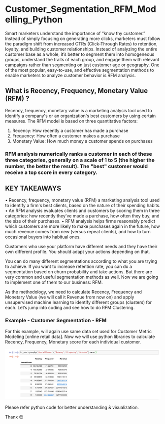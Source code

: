 # Customer_Segmentation_RFM_Modelling_Python

Smart marketers understand the importance of “know thy customer.” Instead of simply focusing on generating more clicks, marketers must follow the paradigm shift from increased CTRs (Click-Through Rates) to retention, loyalty, and building customer relationships.
Instead of analyzing the entire customer base as a whole, it’s better to segment them into homogeneous groups, understand the traits of each group, and engage them with relevant campaigns rather than segmenting on just customer age or geography.
One of the most popular, easy-to-use, and effective segmentation methods to enable marketers to analyze customer behavior is RFM analysis.

## What is Recency, Frequency, Monetary Value (RFM) ?
Recency, frequency, monetary value is a marketing analysis tool used to identify a company's or an organization's best customers by using certain measures. The RFM model is based on three quantitative factors:
1.	Recency: How recently a customer has made a purchase
2.	Frequency: How often a customer makes a purchase
3.	Monetary Value: How much money a customer spends on purchases
### RFM analysis numerically ranks a customer in each of these three categories, generally on a scale of 1 to 5 (the higher the number, the better the result). The "best" customer would receive a top score in every category.

## KEY TAKEAWAYS
•	Recency, frequency, monetary value (RFM) a marketing analysis tool used to identify a firm's best clients, based on the nature of their spending habits.
•	An RFM analysis evaluates clients and customers by scoring them in three categories: how recently they've made a purchase, how often they buy, and the size of their purchases.
•	RFM analysis helps firms reasonably predict which customers are more likely to make purchases again in the future, how much revenue comes from new (versus repeat clients), and how to turn occasional buyers into habitual ones.

Customers who use your platform have different needs and they have their own different profile. You should adapt your actions depending on that.

You can do many different segmentations according to what you are trying to achieve. If you want to increase retention rate, you can do a segmentation based on churn probability and take actions. But there are very common and useful segmentation methods as well. Now we are going to implement one of them to our business: RFM.

As the methodology, we need to calculate Recency, Frequency and Monetary Value (we will call it Revenue from now on) and apply unsupervised machine learning to identify different groups (clusters) for each. Let’s jump into coding and see how to do RFM Clustering.

### Example - Customer Segmentation - RFM
For this example, will again use same data set used for Customer Metric Modeling [online retail data].
Now we will use python libraries to calculate Recency, Frequency, Monetary score for each individual customer.



 

![RFM_Overall_Score](RFM_Overall_Score.png)

Please refer python code for better understanding & visualization.

Thanx 😊


